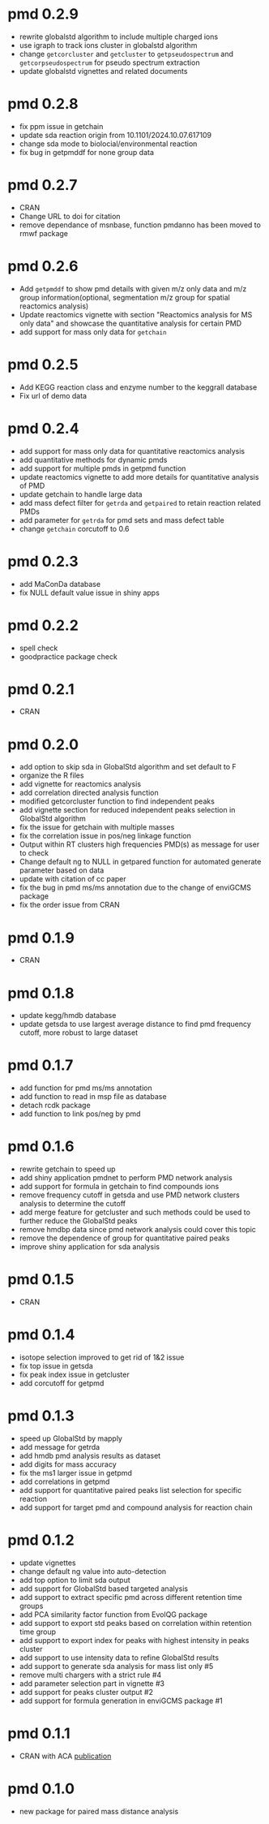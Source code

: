 # pmd 0.2.9

- rewrite globalstd algorithm to include multiple charged ions
- use igraph to track ions cluster in globalstd algorithm
- change `getcorcluster` and `getcluster` to `getpseudospectrum` and `getcorpseudospectrum` for pseudo spectrum extraction
- update globalstd vignettes and related documents

# pmd 0.2.8

- fix ppm issue in getchain 
- update sda reaction origin from 10.1101/2024.10.07.617109
- change sda mode to biolocial/environmental reaction
- fix bug in getpmddf for none group data

# pmd 0.2.7

- CRAN
- Change URL to doi for citation
- remove dependance of msnbase, function pmdanno has been moved to rmwf package

# pmd 0.2.6

- Add `getpmddf` to show pmd details with given m/z only data and m/z group information(optional, segmentation m/z group for spatial reactomics analysis)
- Update reactomics vignette with section "Reactomics analysis for MS only data" and showcase the quantitative analysis for certain PMD
- add support for mass only data for `getchain`

# pmd 0.2.5

- Add KEGG reaction class and enzyme number to the keggrall database
- Fix url of demo data

# pmd 0.2.4

- add support for mass only data for quantitative reactomics analysis
- add quantitative methods for dynamic pmds
- add support for multiple pmds in getpmd function
- update reactomics vignette to add more details for quantitative analysis of PMD
- update getchain to handle large data
- add mass defect filter for `getrda` and `getpaired` to retain reaction related PMDs
- add parameter for `getrda` for pmd sets and mass defect table
- change `getchain` corcutoff to 0.6

# pmd 0.2.3

- add MaConDa database
- fix NULL default value issue in shiny apps

# pmd 0.2.2

- spell check
- goodpractice package check

# pmd 0.2.1

- CRAN

# pmd 0.2.0

- add option to skip sda in GlobalStd algorithm and set default to F
- organize the R files
- add vignette for reactomics analysis
- add correlation directed analysis function
- modified getcorcluster function to find independent peaks
- add vignette section for reduced independent peaks selection in GlobalStd algorithm
- fix the issue for getchain with multiple masses
- fix the correlation issue in pos/neg linkage function
- Output within RT clusters high frequencies PMD(s) as message for user to check
- Change default ng to NULL in getpared function for automated generate parameter based on data
- update with citation of cc paper
- fix the bug in pmd ms/ms annotation due to the change of enviGCMS package
- fix the order issue from CRAN

# pmd 0.1.9

- CRAN

# pmd 0.1.8

- update kegg/hmdb database
- update getsda to use largest average distance to find pmd frequency cutoff, more robust to large dataset

# pmd 0.1.7

- add function for pmd ms/ms annotation
- add function to read in msp file as database
- detach rcdk package
- add function to link pos/neg by pmd

# pmd 0.1.6

- rewrite getchain to speed up
- add shiny application pmdnet to perform PMD network analysis
- add support for formula in getchain to find compounds ions
- remove frequency cutoff in getsda and use PMD network clusters analysis to determine the cutoff
- add merge feature for getcluster and such methods could be used to further reduce the GlobalStd peaks
- remove hmdbp data since pmd network analysis could cover this topic
- remove the dependence of group for quantitative paired peaks
- improve shiny application for sda analysis

# pmd 0.1.5

- CRAN

# pmd 0.1.4

- isotope selection improved to get rid of 1&2 issue 
- fix top issue in getsda
- fix peak index issue in getcluster
- add corcutoff for getpmd

# pmd 0.1.3

- speed up GlobalStd by mapply
- add message for getrda
- add hmdb pmd analysis results as dataset
- add digits for mass accuracy
- fix the ms1 larger issue in getpmd
- add correlations in getpmd
- add support for quantitative paired peaks list selection for specific reaction
- add support for target pmd and compound analysis for reaction chain

# pmd 0.1.2

- update vignettes
- change default ng value into auto-detection
- add top option to limit sda output
- add support for GlobalStd based targeted analysis
- add support to extract specific pmd across different retention time groups
- add PCA similarity factor function from EvolQG package
- add support to export std peaks based on correlation within retention time group
- add support to export index for peaks with highest intensity in peaks cluster
- add support to use intensity data to refine GlobalStd results
- add support to generate sda analysis for mass list only #5
- remove multi chargers with a strict rule #4
- add parameter selection part in vignette #3
- add support for peaks cluster output #2
- add support for formula generation in enviGCMS package #1

# pmd 0.1.1

- CRAN with ACA [publication](https://doi.org/10.1016/j.aca.2018.10.062)

# pmd 0.1.0

- new package for paired mass distance analysis
